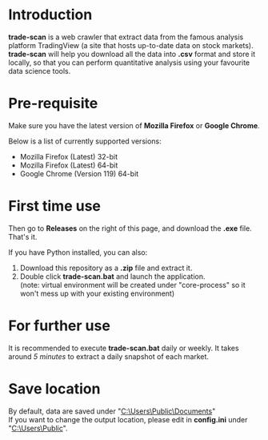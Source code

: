 # Introduction
**trade-scan** is a web crawler that extract data from the famous analysis platform TradingView (a site that hosts up-to-date data on stock markets). **trade-scan** will help you download all the data into **.csv** format and store it locally, so that you can perform quantitative analysis using your favourite data science tools.

# Pre-requisite
Make sure you have the latest version of **Mozilla Firefox** or **Google Chrome**. 

Below is a list of currently supported versions: 
- Mozilla Firefox (Latest) 32-bit
- Mozilla Firefox (Latest) 64-bit
- Google Chrome (Version 119) 64-bit

# First time use

Then go to **Releases** on the right of this page, and download the **.exe** file. That's it.

If you have Python installed, you can also: 
1. Download this repository as a **.zip** file and extract it.
2. Double click **trade-scan.bat** and launch the application. \
(note: virtual environment will be created under "core-process" so it won't mess up with your existing environment)

# For further use
It is recommended to execute **trade-scan.bat** daily or weekly. It takes around *5 minutes* to extract a daily snapshot of each market.

# Save location
By default, data are saved under "<ins>C:\Users\Public\Documents</ins>" \
If you want to change the output location, please edit in **config.ini** under "<ins>C:\Users\Public</ins>".
